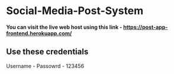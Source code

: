 # Social-Media-Post-System

<b>You can visit the live web host using this link - https://post-app-frontend.herokuapp.com/</b>

## Use these credentials
Username - <any username>
Passowrd - 123456
